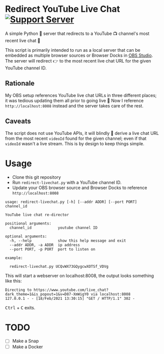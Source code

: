 # Redirect YouTube Live Chat [![Support Server](https://img.shields.io/discord/712850672223125565.svg?label=WimpysWorld%20Discord&logo=Discord&colorB=0C306A&style=flat-square)](https://discord.gg/KcEGTDEhZK)

A simple Python 🐍 server that redirects to a YouTube 📺 channel's most recent
live chat 💬

This script is primarily intended to run as a local server that can be embedded
as multiple browser sources or Browser Docks in [OBS Studio](https://obsproject.com/).
The server will redirect 👉 to the most recent live chat URL for the given
YouTube channel ID.

## Rationale

My OBS setup references YouTube live chat URLs in three different places; it was
tedious updating them all prior to going live 📡 Now I reference `http://localhost:8008`
instead and the server takes care of the rest.

## Caveats

The script does not use YouTube APIs, it will blindly 🙈 derive a live chat URL
from the most recent `videoId` found for the given channel; even if that `videoId`
wasn't a live stream. This is by design to keep things simple.

# Usage

  * Clone this git repository
  * Run `redirect-livechat.py` with a YouTube channel ID.
  * Update your OBS browser source and Browser Docks to reference `http://localhost:8008`

```
usage: redirect-livechat.py [-h] [--addr ADDR] [--port PORT] channel_id

YouTube live chat re-director

positional arguments:
  channel_id            youtube channel ID

optional arguments:
  -h, --help            show this help message and exit
  --addr ADDR, -a ADDR  ip address
  --port PORT, -p PORT  port to listen on

example:

  redirect-livechat.py UCQvWX73GQygcwXOTSf_VDVg
```

This will start a webserver on localhost:8008, the output looks something like this:

```
Directing to https://www.youtube.com/live_chat?dark_theme=1&is_popout=1&v=D87-XmWigY0 via localhost:8008
127.0.0.1 - - [18/Feb/2021 13:30:15] "GET / HTTP/1.1" 302 -
```

<kbd>Ctrl</kbd> + <kbd>C</kbd> exits.

# TODO

  - [ ] Make a Snap
  - [ ] Make a Docker
